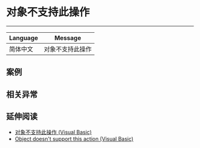 
# 对象不支持此操作

----

| Language | Message          |
|----------|------------------|
| 简体中文 | 对象不支持此操作 |

## 案例


## 相关异常


## 延伸阅读

* [对象不支持此操作 (Visual Basic)](http://msdn.microsoft.com/zh-cn/library/172eaxzy%28v=VS.90%29.aspx)
* [Object doesn't support this action (Visual Basic)](http://msdn.microsoft.com/en-us//library/172eaxzy%28v=VS.90%29.aspx)
